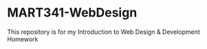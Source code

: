 # MART341-WebDesign
This repository is for my Introduction to Web Design &amp; Development Homework
